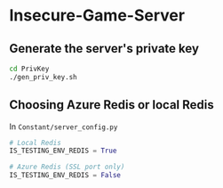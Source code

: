 # Insecure-Game-Server

## Generate the server's private key
```bash
cd PrivKey
./gen_priv_key.sh
```

## Choosing Azure Redis or local Redis
In `Constant/server_config.py`
```python
# Local Redis
IS_TESTING_ENV_REDIS = True

# Azure Redis (SSL port only)
IS_TESTING_ENV_REDIS = False
```
